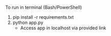 To run in terminal (Bash/PowerShell)
1. pip install -r requirements.txt
2. python app.py
   - Access app in localhost via provided link  
